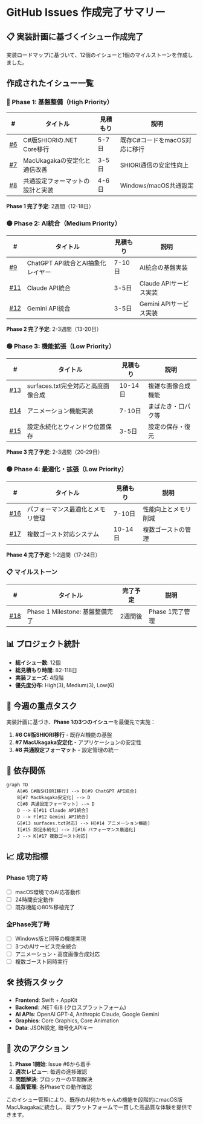 # GitHub Issues 作成完了サマリー

## 📋 実装計画に基づくイシュー作成完了

実装ロードマップに基づいて、12個のイシューと1個のマイルストーンを作成しました。

## 作成されたイシュー一覧

### 🔴 Phase 1: 基盤整備（High Priority）

| # | タイトル | 見積もり | 説明 |
|---|---------|---------|------|
| [#6](https://github.com/eightman999/AINanikaAIChan/issues/6) | C#版SHIORIの.NET Core移行 | 5-7日 | 既存C#コードをmacOS対応に移行 |
| [#7](https://github.com/eightman999/AINanikaAIChan/issues/7) | MacUkagakaの安定化と通信改善 | 3-5日 | SHIORI通信の安定性向上 |
| [#8](https://github.com/eightman999/AINanikaAIChan/issues/8) | 共通設定フォーマットの設計と実装 | 4-6日 | Windows/macOS共通設定 |

**Phase 1 完了予定**: 2週間（12-18日）

### 🟡 Phase 2: AI統合（Medium Priority）

| # | タイトル | 見積もり | 説明 |
|---|---------|---------|------|
| [#9](https://github.com/eightman999/AINanikaAIChan/issues/9) | ChatGPT API統合とAI抽象化レイヤー | 7-10日 | AI統合の基盤実装 |
| [#11](https://github.com/eightman999/AINanikaAIChan/issues/11) | Claude API統合 | 3-5日 | Claude APIサービス実装 |
| [#12](https://github.com/eightman999/AINanikaAIChan/issues/12) | Gemini API統合 | 3-5日 | Gemini APIサービス実装 |

**Phase 2 完了予定**: 2-3週間（13-20日）

### 🟢 Phase 3: 機能拡張（Low Priority）

| # | タイトル | 見積もり | 説明 |
|---|---------|---------|------|
| [#13](https://github.com/eightman999/AINanikaAIChan/issues/13) | surfaces.txt完全対応と高度画像合成 | 10-14日 | 複雑な画像合成機能 |
| [#14](https://github.com/eightman999/AINanikaAIChan/issues/14) | アニメーション機能実装 | 7-10日 | まばたき・口パク等 |
| [#15](https://github.com/eightman999/AINanikaAIChan/issues/15) | 設定永続化とウィンドウ位置保存 | 3-5日 | 設定の保存・復元 |

**Phase 3 完了予定**: 2-3週間（20-29日）

### 🟢 Phase 4: 最適化・拡張（Low Priority）

| # | タイトル | 見積もり | 説明 |
|---|---------|---------|------|
| [#16](https://github.com/eightman999/AINanikaAIChan/issues/16) | パフォーマンス最適化とメモリ管理 | 7-10日 | 性能向上とメモリ削減 |
| [#17](https://github.com/eightman999/AINanikaAIChan/issues/17) | 複数ゴースト対応システム | 10-14日 | 複数ゴーストの管理 |

**Phase 4 完了予定**: 1-2週間（17-24日）

### 📋 マイルストーン

| # | タイトル | 完了予定 | 説明 |
|---|---------|---------|------|
| [#18](https://github.com/eightman999/AINanikaAIChan/issues/18) | Phase 1 Milestone: 基盤整備完了 | 2週間後 | Phase 1完了管理 |

## 📊 プロジェクト統計

- **総イシュー数**: 12個
- **総見積もり時間**: 82-118日
- **実装フェーズ**: 4段階
- **優先度分布**: High(3), Medium(3), Low(6)

## 🎯 今週の重点タスク

実装計画に基づき、**Phase 1の3つのイシュー**を最優先で実施：

1. **#6 C#版SHIORI移行** - 既存AI機能の基盤
2. **#7 MacUkagaka安定化** - アプリケーションの安定性
3. **#8 共通設定フォーマット** - 設定管理の統一

## 🔄 依存関係

```mermaid
graph TD
    A[#6 C#版SHIORI移行] --> D[#9 ChatGPT API統合]
    B[#7 MacUkagaka安定化] --> D
    C[#8 共通設定フォーマット] --> D
    D --> E[#11 Claude API統合]
    D --> F[#12 Gemini API統合]
    G[#13 surfaces.txt対応] --> H[#14 アニメーション機能]
    I[#15 設定永続化] --> J[#16 パフォーマンス最適化]
    J --> K[#17 複数ゴースト対応]
```

## 📈 成功指標

### Phase 1完了時
- [ ] macOS環境でのAI応答動作
- [ ] 24時間安定動作
- [ ] 既存機能の80%移植完了

### 全Phase完了時
- [ ] Windows版と同等の機能実現
- [ ] 3つのAIサービス完全統合
- [ ] アニメーション・高度画像合成対応
- [ ] 複数ゴースト同時実行

## 🛠️ 技術スタック

- **Frontend**: Swift + AppKit
- **Backend**: .NET 6/8 (クロスプラットフォーム)
- **AI APIs**: OpenAI GPT-4, Anthropic Claude, Google Gemini
- **Graphics**: Core Graphics, Core Animation
- **Data**: JSON設定, 暗号化APIキー

## 📝 次のアクション

1. **Phase 1開始**: Issue #6から着手
2. **週次レビュー**: 毎週の進捗確認
3. **問題解決**: ブロッカーの早期解決
4. **品質管理**: 各Phaseでの動作確認

このイシュー管理により、既存のAI何かちゃんの機能を段階的にmacOS版MacUkagakaに統合し、両プラットフォームで一貫した高品質な体験を提供できます。